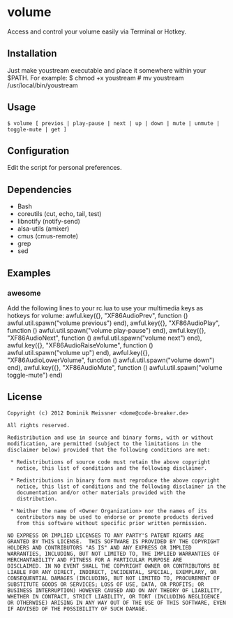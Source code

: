 # volume

Access and control your volume easily via Terminal or Hotkey.

## Installation

Just make youstream executable and place it somewhere within your $PATH.
For example:
	$ chmod +x youstream
	# mv youstream /usr/local/bin/youstream

## Usage

	$ volume [ previos | play-pause | next | up | down | mute | unmute | toggle-mute | get ]

## Configuration

Edit the script for personal preferences.

## Dependencies

 - Bash
 - coreutils      (cut, echo, tail, test)
 - libnotify      (notify-send)
 - alsa-utils     (amixer)
 - cmus           (cmus-remote)
 - grep
 - sed

## Examples

### awesome
Add the following lines to your rc.lua to use your multimedia keys as hotkeys for volume:
	awful.key({},     "XF86AudioPrev",        function () awful.util.spawn("volume previous") end),
	awful.key({},     "XF86AudioPlay",        function () awful.util.spawn("volume play-pause") end),
	awful.key({},     "XF86AudioNext",        function () awful.util.spawn("volume next") end),
	awful.key({},     "XF86AudioRaiseVolume", function () awful.util.spawn("volume up") end),
	awful.key({},     "XF86AudioLowerVolume", function () awful.util.spawn("volume down") end),
	awful.key({},     "XF86AudioMute",        function () awful.util.spawn("volume toggle-mute") end)


## License

	Copyright (c) 2012 Dominik Meissner <dome@code-breaker.de>

	All rights reserved.

	Redistribution and use in source and binary forms, with or without
	modification, are permitted (subject to the limitations in the
	disclaimer below) provided that the following conditions are met:

	 * Redistributions of source code must retain the above copyright
	   notice, this list of conditions and the following disclaimer.

	 * Redistributions in binary form must reproduce the above copyright
	   notice, this list of conditions and the following disclaimer in the
	   documentation and/or other materials provided with the
	   distribution.

	 * Neither the name of <Owner Organization> nor the names of its
	   contributors may be used to endorse or promote products derived
	   from this software without specific prior written permission.

	NO EXPRESS OR IMPLIED LICENSES TO ANY PARTY'S PATENT RIGHTS ARE
	GRANTED BY THIS LICENSE.  THIS SOFTWARE IS PROVIDED BY THE COPYRIGHT
	HOLDERS AND CONTRIBUTORS "AS IS" AND ANY EXPRESS OR IMPLIED
	WARRANTIES, INCLUDING, BUT NOT LIMITED TO, THE IMPLIED WARRANTIES OF
	MERCHANTABILITY AND FITNESS FOR A PARTICULAR PURPOSE ARE
	DISCLAIMED. IN NO EVENT SHALL THE COPYRIGHT OWNER OR CONTRIBUTORS BE
	LIABLE FOR ANY DIRECT, INDIRECT, INCIDENTAL, SPECIAL, EXEMPLARY, OR
	CONSEQUENTIAL DAMAGES (INCLUDING, BUT NOT LIMITED TO, PROCUREMENT OF
	SUBSTITUTE GOODS OR SERVICES; LOSS OF USE, DATA, OR PROFITS; OR
	BUSINESS INTERRUPTION) HOWEVER CAUSED AND ON ANY THEORY OF LIABILITY,
	WHETHER IN CONTRACT, STRICT LIABILITY, OR TORT (INCLUDING NEGLIGENCE
	OR OTHERWISE) ARISING IN ANY WAY OUT OF THE USE OF THIS SOFTWARE, EVEN
	IF ADVISED OF THE POSSIBILITY OF SUCH DAMAGE.
